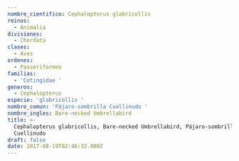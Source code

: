 ```yaml
---
nombre_cientifico: Cephalopterus glabricollis
reinos:
  - Animalia
divisiones:
  - Chordata
clases:
  - Aves
ordenes:
  - Passeriformes
familias:
  - 'Cotingidae '
generos:
  - Cephalopterus
especie: 'glabricollis '
nombre_comun: 'Pájaro-sombrilla Cuellinudo '
nombre_ingles: Bare-necked Umbrellabird
title: >-
  Cephalopterus glabricollis, Bare-necked Umbrellabird, Pájaro-sombrilla
  Cuellinudo 
draft: false
date: 2017-08-19T02:46:32.000Z
---
```


